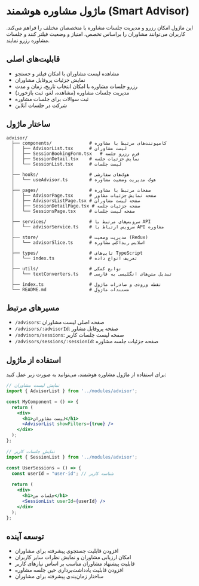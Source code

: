 # ماژول مشاوره هوشمند (Smart Advisor)

این ماژول امکان رزرو و مدیریت جلسات مشاوره با متخصصان مختلف را فراهم می‌کند. کاربران می‌توانند مشاوران را براساس تخصص، امتیاز و وضعیت فیلتر کنند و جلسات مشاوره رزرو نمایند.

## قابلیت‌های اصلی

- مشاهده لیست مشاوران با امکان فیلتر و جستجو
- نمایش جزئیات پروفایل مشاوران
- رزرو جلسات مشاوره با امکان انتخاب تاریخ، زمان و مدت
- مدیریت جلسات مشاوره (مشاهده، لغو، ثبت بازخورد)
- ثبت سوالات برای جلسات مشاوره
- شرکت در جلسات آنلاین

## ساختار ماژول

```
advisor/
  ├── components/              # کامپوننت‌های مرتبط با مشاوره
  │   ├── AdvisorList.tsx      # لیست مشاوران
  │   ├── SessionBookingForm.tsx   # فرم رزرو جلسه
  │   ├── SessionDetail.tsx    # نمایش جزئیات جلسه
  │   └── SessionList.tsx      # لیست جلسات
  │
  ├── hooks/                   # هوک‌های سفارشی
  │   └── useAdvisor.ts        # هوک مدیریت وضعیت مشاوره
  │
  ├── pages/                   # صفحات مرتبط با مشاوره
  │   ├── AdvisorPage.tsx      # صفحه نمایش جزئیات مشاور
  │   ├── AdvisorsListPage.tsx # صفحه لیست مشاوران
  │   ├── SessionDetailPage.tsx # صفحه جزئیات جلسه
  │   └── SessionsPage.tsx     # صفحه لیست جلسات
  │
  ├── services/                # سرویس‌های مرتبط با API
  │   └── advisorService.ts    # سرویس ارتباط با API مشاوره
  │
  ├── store/                   # مدیریت وضعیت (Redux)
  │   └── advisorSlice.ts      # اسلایس ریداکس مشاوره
  │
  ├── types/                   # تایپ‌های TypeScript
  │   └── index.ts             # تعریف انواع داده
  │
  ├── utils/                   # توابع کمکی
  │   └── textConverters.ts    # تبدیل متن‌های انگلیسی به فارسی
  │
  ├── index.ts                 # نقطه ورودی و صادرات ماژول
  └── README.md                # مستندات ماژول
```

## مسیرهای مرتبط

- `/advisors`: صفحه اصلی لیست مشاوران
- `/advisors/:advisorId`: صفحه پروفایل مشاور
- `/advisors/sessions`: صفحه لیست جلسات کاربر
- `/advisors/sessions/:sessionId`: صفحه جزئیات جلسه مشاوره

## استفاده از ماژول

برای استفاده از ماژول مشاوره هوشمند، می‌توانید به صورت زیر عمل کنید:

```jsx
// نمایش لیست مشاوران
import { AdvisorList } from '../modules/advisor';

const MyComponent = () => {
  return (
    <div>
      <h1>لیست مشاوران</h1>
      <AdvisorList showFilters={true} />
    </div>
  );
};

// نمایش جلسات کاربر
import { SessionList } from '../modules/advisor';

const UserSessions = () => {
  const userId = "user-id"; // شناسه کاربر
  
  return (
    <div>
      <h1>جلسات من</h1>
      <SessionList userId={userId} />
    </div>
  );
};
```

## توسعه آینده

- افزودن قابلیت جستجوی پیشرفته برای مشاوران
- امکان ارزیابی مشاوران و نمایش نظرات سایر کاربران
- قابلیت پیشنهاد مشاوران مناسب بر اساس نیازهای کاربر
- افزودن قابلیت یادداشت‌برداری حین جلسه مشاوره
- ساختار زمان‌بندی پیشرفته برای مشاوران 